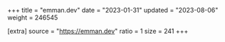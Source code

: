 +++
title = "emman.dev"
date = "2023-01-31"
updated = "2023-08-06"
weight = 246545

[extra]
source = "https://emman.dev"
ratio = 1
size = 241
+++
